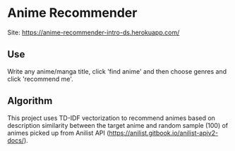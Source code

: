 # Anime Recommender
Site: https://anime-recommender-intro-ds.herokuapp.com/ 


## Use 

Write any anime/manga title, click 'find anime' and then choose genres and click 'recommend me'. 

## Algorithm

This project uses TD-IDF vectorization to recommend animes based on description similarity between the target anime and random sample (100) of animes picked up from Anilist API (https://anilist.gitbook.io/anilist-apiv2-docs/). 
